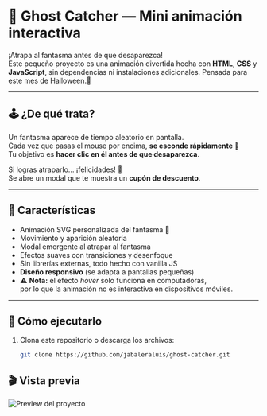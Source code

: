 # 👻 Ghost Catcher — Mini animación interactiva

¡Atrapa al fantasma antes de que desaparezca!  
Este pequeño proyecto es una animación divertida hecha con **HTML**, **CSS** y **JavaScript**, sin dependencias ni instalaciones adicionales. Pensada para este mes de Halloween.🎃

---

## 🕹️ ¿De qué trata?

Un fantasma aparece de tiempo aleatorio en pantalla.  
Cada vez que pasas el mouse por encima, **se esconde rápidamente** 👀  
Tu objetivo es **hacer clic en él antes de que desaparezca**.  

Si logras atraparlo... ¡felicidades! 🎉  
Se abre un modal que te muestra un **cupón de descuento**.

---

## 🧩 Características

- Animación SVG personalizada del fantasma 👻  
- Movimiento y aparición aleatoria  
- Modal emergente al atrapar al fantasma  
- Efectos suaves con transiciones y desenfoque  
- Sin librerías externas, todo hecho con vanilla JS  
- **Diseño responsivo** (se adapta a pantallas pequeñas)  
- ⚠️ **Nota:** el efecto *hover* solo funciona en computadoras,  
  por lo que la animación no es interactiva en dispositivos móviles.

---

## 🚀 Cómo ejecutarlo

1. Clona este repositorio o descarga los archivos:
   ```bash
   git clone https://github.com/jabaleraluis/ghost-catcher.git
   

## 🎬 Vista previa

![Preview del proyecto](/assets/images/preview/preview.gif)